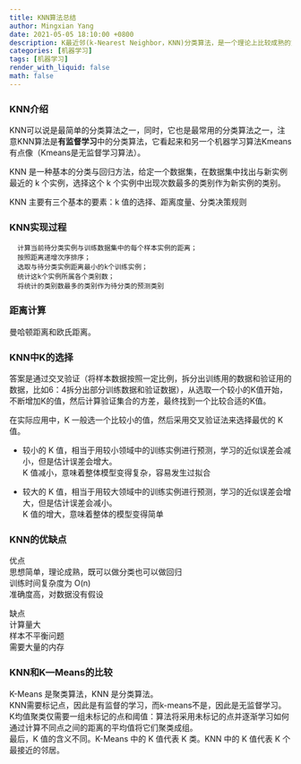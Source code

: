 ```yaml
---
title: KNN算法总结
author: Mingxian Yang
date: 2021-05-05 18:10:00 +0800
description: K最近邻(k-Nearest Neighbor，KNN)分类算法，是一个理论上比较成熟的方法，也是最简单的机器学习算法之一。该方法的思路是：如果一个样本在特征空间中的k个最相似(即特征空间中最邻近)的样本中的大多数属于某一个类别，则该样本也属于这个类别。
categories: [机器学习]
tags: [机器学习]
render_with_liquid: false
math: false
---
```


### KNN介绍
KNN可以说是最简单的分类算法之一，同时，它也是最常用的分类算法之一，注意KNN算法是**有监督学习**中的分类算法，它看起来和另一个机器学习算法Kmeans有点像（Kmeans是无监督学习算法）。

KNN 是一种基本的分类与回归方法，给定一个数据集，在数据集中找出与新实例最近的 k 个实例，选择这个 k 个实例中出现次数最多的类别作为新实例的类别。  

KNN 主要有三个基本的要素：k 值的选择、距离度量、分类决策规则

### KNN实现过程
      计算当前待分类实例与训练数据集中的每个样本实例的距离；
      按照距离递增次序排序；
      选取与待分类实例距离最小的k个训练实例；
      统计这k个实例所属各个类别数；
      将统计的类别数最多的类别作为待分类的预测类别 

### 距离计算
曼哈顿距离和欧氏距离。

### KNN中K的选择
答案是通过交叉验证（将样本数据按照一定比例，拆分出训练用的数据和验证用的数据，比如6：4拆分出部分训练数据和验证数据），从选取一个较小的K值开始，不断增加K的值，然后计算验证集合的方差，最终找到一个比较合适的K值。  

在实际应用中，K 一般选一个比较小的值，然后采用交叉验证法来选择最优的 K 值。

   - 较小的 K 值，相当于用较小领域中的训练实例进行预测，学习的近似误差会减小，但是估计误差会增大。  
   K 值减小，意味着整体模型变得复杂，容易发生过拟合

   - 较大的 K 值，相当于用较大领域中的训练实例进行预测，学习的近似误差会增大，但是估计误差会减小。  
   K 值的增大，意味着整体的模型变得简单
  


### KNN的优缺点
优点  
思想简单，理论成熟，既可以做分类也可以做回归  
训练时间复杂度为 O(n)  
准确度高，对数据没有假设    

缺点  
计算量大  
样本不平衡问题  
需要大量的内存  

### KNN和K—Means的比较  
K-Means 是聚类算法，KNN 是分类算法。  
KNN需要标记点，因此是有监督的学习，而k-means不是，因此是无监督学习。  
K均值聚类仅需要一组未标记的点和阈值：算法将采用未标记的点并逐渐学习如何通过计算不同点之间的距离的平均值将它们聚类成组。  
最后，K 值的含义不同。K-Means 中的 K 值代表 K 类。KNN 中的 K 值代表 K 个最接近的邻居。
